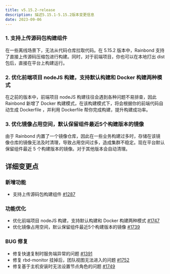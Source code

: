 ```yaml
---
title: v5.15.2-release
description: 描述5.15.1-5.15.2版本变更信息
date: 2023-09-06
---
```


<!--truncate-->

### 1. 支持上传源码包构建组件

在一些离线场景下，无法从代码仓库拉取代码。在 5.15.2 版本中，Rainbond 支持了直接上传源码压缩包进行构建。同时，对于前端项目，你也可以在本地打出 dist 包后，直接在平台上构建运行。

### 2. 优化前端项目 nodeJS 构建，支持默认构建和 Docker 构建两种模式

在之前的版本中，前端项目 nodeJS 构建往往会遇到各种问题不易排查，因此 Rainbond 新增了 Docker 构建模式，在该构建模式下，将会根据你的前端代码自动生成 Dockerfile ，并利用 Dockerfile 帮你完成构建，提升构建成功率。

### 3. 优化镜像占用空间，默认保留组件最近5个构建版本的镜像

由于 Rainbond 内置了一个镜像仓库，因此在一些业务构建过多时，存储在该镜像仓库的镜像无法及时清理，导致占用空间过多，造成集群不稳定。现在平台默认保留组件最近 5 个构建版本的镜像。对于其他版本会自动清理。

## 详细变更点

### 新增功能

- 支持上传源码包构建组件 [#1287](https://github.com/goodrain/rainbond-ui/pull/1287)

### 功能优化

- 优化前端项目 nodeJS 构建，支持默认构建和 Docker 构建两种模式 [#1747](https://github.com/goodrain/rainbond/issues/1747)
- 优化镜像占用空间，默认保留组件最近5个构建版本的镜像 [#1739](https://github.com/goodrain/rainbond/issues/1739)

### BUG 修复

- 修复快速复制时服务端异常的问题 [#1391](https://github.com/goodrain/rainbond-console/pull/1391)
- 修复 rbd-monitor 挂掉后，团队视图无法进入的问题 [#1752](https://github.com/goodrain/rainbond/issues/1752)
- 修复基于主机安装时无法设置节点角色的问题 [#1749](https://github.com/goodrain/rainbond/issues/1749)
